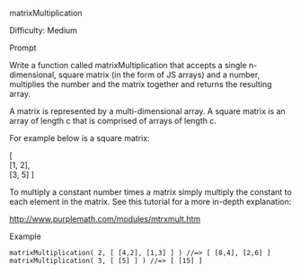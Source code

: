 matrixMultiplication

Difficulty: Medium

Prompt

Write a function called matrixMultiplication that accepts a single n-dimensional, square matrix (in the form of JS arrays) and a number, multiplies the number and the matrix together and returns the resulting array.

A matrix is represented by a multi-dimensional array. A square matrix is an array of length c that is comprised of arrays of length c.

For example below is a square matrix:

[                             
    [1, 2],                
    [3, 5] 
]                       

To multiply a constant number times a matrix simply multiply the constant to each element in the matrix. See this tutorial for a more in-depth explanation: 

http://www.purplemath.com/modules/mtrxmult.htm

Example
```
matrixMultiplication( 2, [ [4,2], [1,3] ] ) //=> [ [8,4], [2,6] ]
matrixMultiplication( 3, [ [5] ] ) //=> [ [15] ]